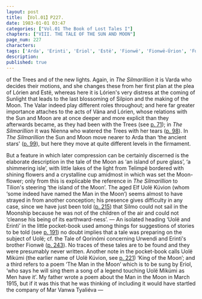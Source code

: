 ```yaml
---
layout: post
title: 【Vol.01】P227.
date: 1983-01-01 03:47
categories: ["Vol.01 The Book of Lost Tales I"]
chapters: ["VIII. THE TALE OF THE SUN AND MOON"]
page_num: 227
characters: 
tags: ['Arda', 'Erinti', 'Eriol', 'Estë', 'Fionwë', 'Fionwë-Úrion', 'Fui', 'Lórien', 'Moon, The', 'Man in the Moon', 'Mar Vanwa Tyaliéva', 'King of the Moon', 'Qorinómi, Tale of', 'Silmarillion, The', 'Silmo', 'Silpion', 'Stars', 'Sun, The', 'Telimpë', 'Tilion', 'Uolë Kúvion', 'Uolë Mikúmi', 'Two Trees', 'Urwendi', 'Vána', 'Varda']
description: 
published: true
---
```


<p style="text-indent: 0;">
of the Trees and of the new lights. Again, in <I>The Silmarillion</I> it is Varda who decides their motions, and she changes these from her first plan at the plea of Lórien and Estë, whereas here it is Lórien's very distress at the coming of Sunlight that leads to the last blossoming of Silpion and the making of the Moon. The Valar indeed play different roles throughout; and here far greater importance attaches to the acts of Vána and Lórien, whose relations with the Sun and Moon are at once deeper and more explicit than they afterwards became, as they had been with the Trees (see <a href="{{site.baseurl}}/vol01-p71">p. 71</a>); in <I>The Silmarillion</I> it was Nienna who watered the Trees with her tears (<a href="{{site.baseurl}}/vol01-p98">p. 98</a>). In <I>The Silmarillion</I> the Sun and Moon move nearer to Arda than ‘the ancient stars' (<a href="{{site.baseurl}}/vol01-p99">p. 99</a>), but here they move at quite different levels in the firmament.
</p>

But a feature in which later compression can be certainly discerned is the elaborate description in the tale of the Moon as ‘an island of pure glass’, ‘a shimmering isle’, with little lakes of the light from Telimpë bordered with shining flowers and a crystalline cup amidmost in which was set the Moon-flower; only from this is explicable the reference in <I>The Silmarillion</I> to Tilion's steering ‘the island of the Moon’. The aged Elf Uolë Kúvion (whom ‘some indeed have named the Man in the Moon’) seems almost to have strayed in from another conception; his presence gives difficulty in any case, since we have just been told ([p. 215]({{site.baseurl}}/vol01-p215)) that Silmo could not sail in the Moonship because he was not of the children of the air and could not ‘cleanse his being of its earthward-ness’. — An isolated heading ‘Uolë and Erinti’ in the little pocket-book used among things for suggestions of stories to be told (see [p. 191]({{site.baseurl}}/vol01-p191)) no doubt implies that a tale was preparing on the subject of Uolë; cf. the Tale of Qorinómi concerning Urwendi and Erinti's brother Fionwë ([p. 243]({{site.baseurl}}/vol01-p243)). No traces of these tales are to be found and they were presumably never written. Another note in the pocket-book calls Uolë Mikúmi (the earlier name of Uolë Kúvion, see [p. 221]({{site.baseurl}}/vol01-p221)) ‘King of the Moon’; and a third refers to a poem ‘The Man in the Moon’ which is to be sung by Eriol, ‘who says he will sing them a song of a legend touching Uolë Mikúmi as Men have it’. My father wrote a poem about the Man in the Moon in March 1915, but if it was this that he was thinking of including it would have startled the company of Mar Vanwa Tyaliéva —

